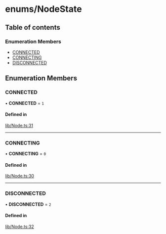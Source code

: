 # enums/NodeState

## Table of contents

### Enumeration Members

- [CONNECTED](enums.NodeState.md#connected)
- [CONNECTING](enums.NodeState.md#connecting)
- [DISCONNECTED](enums.NodeState.md#disconnected)

## Enumeration Members

### CONNECTED

• **CONNECTED** = ``1``

#### Defined in

[lib/Node.ts:31](https://github.com/hmes98318/LavaShark/blob/accfd833a0203cc1d8758108ff5b6cd5af205387/src/lib/Node.ts#L32)

___

### CONNECTING

• **CONNECTING** = ``0``

#### Defined in

[lib/Node.ts:30](https://github.com/hmes98318/LavaShark/blob/accfd833a0203cc1d8758108ff5b6cd5af205387/src/lib/Node.ts#L31)

___

### DISCONNECTED

• **DISCONNECTED** = ``2``

#### Defined in

[lib/Node.ts:32](https://github.com/hmes98318/LavaShark/blob/accfd833a0203cc1d8758108ff5b6cd5af205387/src/lib/Node.ts#L33)

